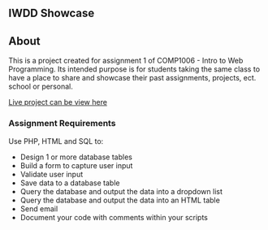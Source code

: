 ## IWDD Showcase

## About
This is a project created for assignment 1 of COMP1006 - Intro to Web Programming. Its intended purpose is for students taking the same class to have a place to share and showcase their past assignments, projects, ect. school or personal. 

[Live project can be view here](http://gc200298955.computerstudi.es/iwddshow/)

### Assignment Requirements
Use PHP, HTML and SQL to:

- Design 1 or more database tables
- Build a form to capture user input
- Validate user input
- Save data to a database table
- Query the database and output the data into a dropdown list 
- Query the database and output the data into an HTML table 
- Send email
- Document your code with comments within your scripts